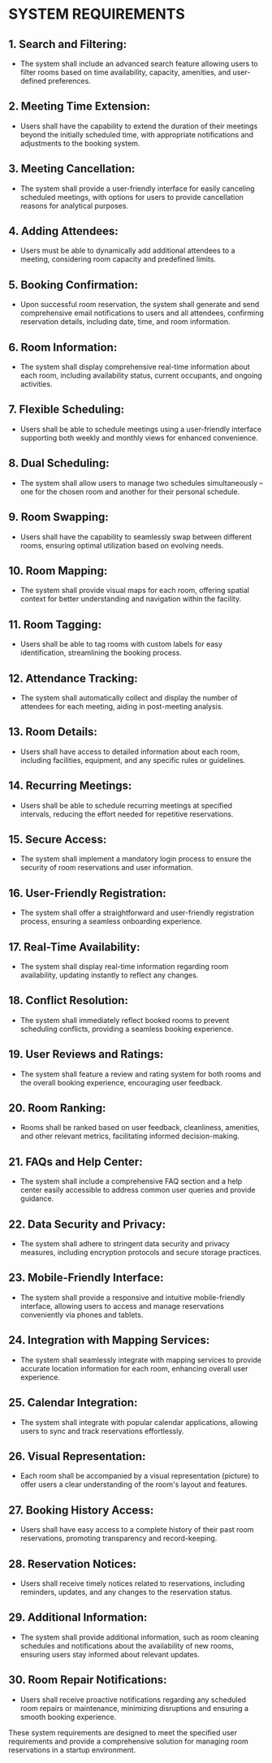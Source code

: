 # SYSTEM REQUIREMENTS

## 1. **Search and Filtering:**
   - The system shall include an advanced search feature allowing users to filter rooms based on time availability, capacity, amenities, and user-defined preferences.

## 2. **Meeting Time Extension:**
   - Users shall have the capability to extend the duration of their meetings beyond the initially scheduled time, with appropriate notifications and adjustments to the booking system.

## 3. **Meeting Cancellation:**
   - The system shall provide a user-friendly interface for easily canceling scheduled meetings, with options for users to provide cancellation reasons for analytical purposes.

## 4. **Adding Attendees:**
   - Users must be able to dynamically add additional attendees to a meeting, considering room capacity and predefined limits.

## 5. **Booking Confirmation:**
   - Upon successful room reservation, the system shall generate and send comprehensive email notifications to users and all attendees, confirming reservation details, including date, time, and room information.

## 6. **Room Information:**
   - The system shall display comprehensive real-time information about each room, including availability status, current occupants, and ongoing activities.

## 7. **Flexible Scheduling:**
   - Users shall be able to schedule meetings using a user-friendly interface supporting both weekly and monthly views for enhanced convenience.

## 8. **Dual Scheduling:**
   - The system shall allow users to manage two schedules simultaneously – one for the chosen room and another for their personal schedule.

## 9. **Room Swapping:**
   - Users shall have the capability to seamlessly swap between different rooms, ensuring optimal utilization based on evolving needs.

## 10. **Room Mapping:**
   - The system shall provide visual maps for each room, offering spatial context for better understanding and navigation within the facility.

## 11. **Room Tagging:**
   - Users shall be able to tag rooms with custom labels for easy identification, streamlining the booking process.

## 12. **Attendance Tracking:**
   - The system shall automatically collect and display the number of attendees for each meeting, aiding in post-meeting analysis.

## 13. **Room Details:**
   - Users shall have access to detailed information about each room, including facilities, equipment, and any specific rules or guidelines.

## 14. **Recurring Meetings:**
   - Users shall be able to schedule recurring meetings at specified intervals, reducing the effort needed for repetitive reservations.

## 15. **Secure Access:**
   - The system shall implement a mandatory login process to ensure the security of room reservations and user information.

## 16. **User-Friendly Registration:**
   - The system shall offer a straightforward and user-friendly registration process, ensuring a seamless onboarding experience.

## 17. **Real-Time Availability:**
   - The system shall display real-time information regarding room availability, updating instantly to reflect any changes.

## 18. **Conflict Resolution:**
   - The system shall immediately reflect booked rooms to prevent scheduling conflicts, providing a seamless booking experience.

## 19. **User Reviews and Ratings:**
   - The system shall feature a review and rating system for both rooms and the overall booking experience, encouraging user feedback.

## 20. **Room Ranking:**
   - Rooms shall be ranked based on user feedback, cleanliness, amenities, and other relevant metrics, facilitating informed decision-making.

## 21. **FAQs and Help Center:**
   - The system shall include a comprehensive FAQ section and a help center easily accessible to address common user queries and provide guidance.

## 22. **Data Security and Privacy:**
   - The system shall adhere to stringent data security and privacy measures, including encryption protocols and secure storage practices.

## 23. **Mobile-Friendly Interface:**
   - The system shall provide a responsive and intuitive mobile-friendly interface, allowing users to access and manage reservations conveniently via phones and tablets.

## 24. **Integration with Mapping Services:**
   - The system shall seamlessly integrate with mapping services to provide accurate location information for each room, enhancing overall user experience.

## 25. **Calendar Integration:**
   - The system shall integrate with popular calendar applications, allowing users to sync and track reservations effortlessly.

## 26. **Visual Representation:**
   - Each room shall be accompanied by a visual representation (picture) to offer users a clear understanding of the room's layout and features.

## 27. **Booking History Access:**
   - Users shall have easy access to a complete history of their past room reservations, promoting transparency and record-keeping.

## 28. **Reservation Notices:**
   - Users shall receive timely notices related to reservations, including reminders, updates, and any changes to the reservation status.

## 29. **Additional Information:**
   - The system shall provide additional information, such as room cleaning schedules and notifications about the availability of new rooms, ensuring users stay informed about relevant updates.

## 30. **Room Repair Notifications:**
   - Users shall receive proactive notifications regarding any scheduled room repairs or maintenance, minimizing disruptions and ensuring a smooth booking experience.

These system requirements are designed to meet the specified user requirements and provide a comprehensive solution for managing room reservations in a startup environment.




